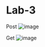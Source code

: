 # Lab-3
Post 
![image](https://github.com/user-attachments/assets/d9286e80-0cf3-4a4a-9044-b2eb045ab831)

Get 
![image](https://github.com/user-attachments/assets/b0aa65c9-1420-48bf-9a5e-80a5a80c9ce6)
